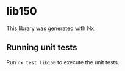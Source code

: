 # lib150

This library was generated with [Nx](https://nx.dev).

## Running unit tests

Run `nx test lib150` to execute the unit tests.

